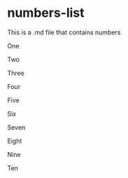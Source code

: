 # numbers-list
This is a .md file that contains numbers

One

Two

Three

Four

Five

Six

Seven

Eight

Nine

Ten
